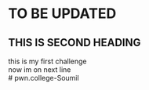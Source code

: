 # TO BE UPDATED
## THIS IS SECOND HEADING
this is my first challenge  
now im on next line  
#   p w n . c o l l e g e - S o u m i l  
 